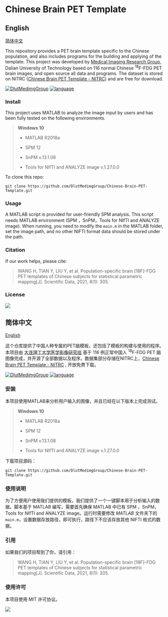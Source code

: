 # Chinese Brain PET Template

<h2 id="english">English</h2>
 
[简体中文](#zh-cn)

This repository provides a PET brain template specific to the Chinese population, and also includes programs for the building and applying of the template. This project was developed by [Medical Imaging Research Group](https://biomedimg-dlut-edu.cn/), Dalian University of Technology based on 116 normal Chinese <sup>18</sup>F-FDG PET brain images, and open source all data and programs. The dataset is stored on NITRC ([Chinese Brain PET Template - NITRC](https://www.nitrc.org/projects/cnpet/)) and are free for download.

[![DlutMedimgGroup](https://img.shields.io/badge/GitHub-DlutMedimgGroup-green?logo=github)](https://github.com/DlutMedimgGroup) [![language](https://img.shields.io/badge/language-MATLAB-blue)](https://github.com/DlutMedimgGroup)

### Install

This project uses MATLAB to analyze the image input by users and has been fully tested on the following environments.

> **Windows 10**
>
> - MATLAB R2018a
>
> - SPM 12
>
> - SnPM v.13.1.08
>
> - Tools for NIfTI and ANALYZE image v.1.27.0.0 
>

To clone this repo:

```
git clone https://github.com/DlutMedimgGroup/Chinese-Brain-PET-Template.git
```

### Usage

A MATLAB script is provided for user-friendly SPM analysis. This script needs MATLAB environment (SPM ，SnPM，Tools for NIfTI and ANALYZE image). When running, you need to modify the ``main.m`` in the MATLAB folder, set the image path, and no other NIFTI format data should be stored under the path.

### Citation

If our work helps, please cite:

> WANG H, TIAN Y, LIU Y, et al. Population-specific brain [18F]-FDG PET templates of Chinese subjects for statistical parametric mapping[J]. Scientific Data, 2021, 8(1): 305.

### License

[![](https://img.shields.io/github/license/DlutMedimgGroup/Chinese-Brain-PET-Template)]()

<h2 id="zh-cn">简体中文</h2>

[English](#english)

这个仓库提供了中国人种专属的PET脑模板，还包括了模板的构建与使用的程序。本项目由 [大连理工大学医学影像研究组](https://biomedimg-dlut-edu.cn/) 基于 116 例正常中国人 <sup>18</sup>F-FDG PET 脑图像完成，并开源了全部数据以及程序。数据集部分存储在NITRC上，[Chinese Brain PET Template - NITRC](https://www.nitrc.org/projects/cnpet/) , 开放免费下载。

[![DlutMedimgGroup](https://img.shields.io/badge/GitHub-DlutMedimgGroup-green?logo=github)](https://github.com/DlutMedimgGroup) [![language](https://img.shields.io/badge/language-MATLAB-blue)](https://github.com/DlutMedimgGroup)

### 安装

本项目使用MATLAB来分析用户输入的图像，并且已经在以下版本上完成测试。

> **Windows 10**
>
> - MATLAB R2018a
>
> - SPM 12
>
> - SnPM v.13.1.08
>
> - Tools for NIfTI and ANALYZE image v.1.27.0.0 
>
>

下载项目源码：

```
git clone https://github.com/DlutMedimgGroup/Chinese-Brain-PET-Template.git
```

### 使用说明

为了方便用户使用我们提供的模板，我们提供了一个一键脚本用于分析输入的数据。脚本基于 MATLAB 编写，需要首先确保 MATLAB 中已有 SPM ，SnPM，Tools for NIfTI and ANALYZE image。运行时需要修改 *MATLAB* 文件夹下的 ```main.m```，设置数据存放路径，即可执行，路径下不应该存放其他 NIFTI 格式的数据。

### 引用

如果我们的项目帮到了你，请引用：

> WANG H, TIAN Y, LIU Y, et al. Population-specific brain [18F]-FDG PET templates of Chinese subjects for statistical parametric mapping[J]. Scientific Data, 2021, 8(1): 305.

### 使用许可

本项目使用 MIT 许可协议。

[![](https://img.shields.io/github/license/DlutMedimgGroup/Chinese-Brain-PET-Template)]()

